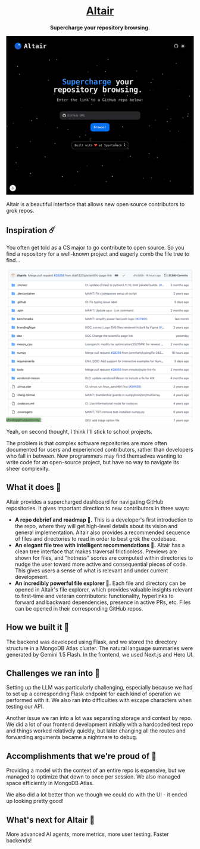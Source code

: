 <h1 align="center">
<a href="https://devpost.com/software/cascade-xrfscu">Altair</a>
</h1>

<p align="center"><strong>Supercharge your repository browsing.</strong></p>

![screenshot](frontend/public/screenshot.png)

Altair is a beautiful interface that allows new open source contributors to grok repos.

## Inspiration ☄️
You often get told as a CS major to go contribute to open source. So you find a repository for a well-known project and eagerly comb the file tree to find...

![numpy repo](frontend/public/numpy.png)

Yeah, on second thought, I think I'll stick to school projects.

The problem is that complex software repositories are more often documented for users and experienced contributors, rather than developers who fall in between. New programmers may find themselves wanting to write code for an open-source project, but have no way to navigate its sheer complexity.

## What it does 🧠
Altair provides a supercharged dashboard for navigating GitHub repositories. It gives important direction to new contributors in three ways:
* **A repo debrief and roadmap 📖.** This is a developer's first introduction to the repo, where they will get high-level details about its vision and general implementation. Altair also provides a recommended sequence of files and directories to read in order to best grok the codebase.
* **An elegant file tree with intelligent recommendations 🌲.** Altair has a clean tree interface that makes traversal frictionless. Previews are shown for files, and "hotness" scores are computed within directories to nudge the user toward more active and consequential pieces of code. This gives users a sense of what is relevant and under current development.
* **An incredibly powerful file explorer 🧭.** Each file and directory can be opened in Altair's file explorer, which provides valuable insights relevant to first-time and veteran contributors: functionality, hyperlinks to forward and backward dependencies, presence in active PRs, etc. Files can be opened in their corresponding GitHub repos.

## How we built it 📸
The backend was developed using Flask, and we stored the directory structure in a MongoDB Atlas cluster. The natural language summaries were generated by Gemini 1.5 Flash. In the frontend, we used Next.js and Hero UI.

## Challenges we ran into 🏃
Setting up the LLM was particularly challenging, especially because we had to set up a corresponding Flask endpoint for each kind of operation we performed with it. We also ran into difficulties with escape characters when testing our API.

Another issue we ran into a lot was separating storage and context by repo. We did a lot of our frontend development initially with a hardcoded test repo and things worked relatively quickly, but later changing all the routes and forwarding arguments became a nightmare to debug.

## Accomplishments that we're proud of 🌇
Providing a model with the context of an entire repo is expensive, but we managed to optimize that down to once per session. We also managed space efficiently in MongoDB Atlas.

We also did a lot better than we though we could do with the UI - it ended up looking pretty good!

## What's next for Altair 📆
More advanced AI agents, more metrics, more user testing. Faster backends!
